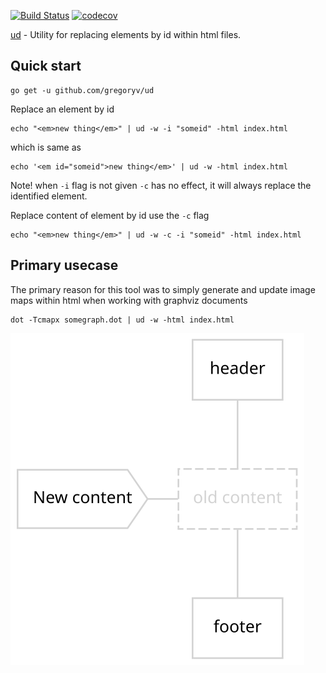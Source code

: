 [![Build Status](https://travis-ci.org/gregoryv/ud.svg?branch=master)](https://travis-ci.org/gregoryv/ud)
[![codecov](https://codecov.io/gh/gregoryv/ud/branch/master/graph/badge.svg)](https://codecov.io/gh/gregoryv/ud)

[ud](https://godoc.org/github.com/gregoryv/ud) - Utility for replacing elements by id within html files.

## Quick start

    go get -u github.com/gregoryv/ud

Replace an element by id

    echo "<em>new thing</em>" | ud -w -i "someid" -html index.html

which is same as

    echo '<em id="someid">new thing</em>' | ud -w -html index.html

Note! when `-i` flag is not given `-c` has no effect, it will always
replace the identified element.

Replace content of element by id use the `-c` flag

    echo "<em>new thing</em>" | ud -w -c -i "someid" -html index.html


## Primary usecase

The primary reason for this tool was to simply generate and update
image maps within html when working with graphviz documents

    dot -Tcmapx somegraph.dot | ud -w -html index.html

![](illustration.gv.svg)
